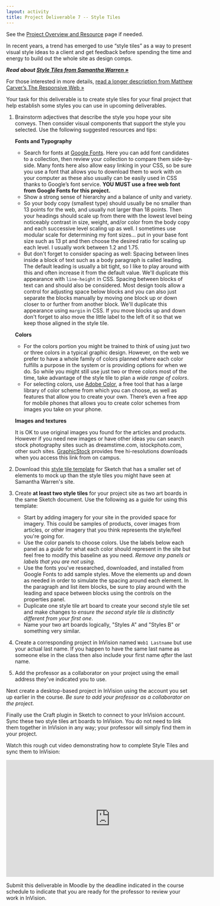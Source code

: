 ```yaml
---
layout: activity
title: Project Deliverable 7 -- Style Tiles
---
```


See the [Project Overview and Resource](/activities/pd00.html) page if needed.

In recent years, a trend has emerged to use “style tiles” as a way to present visual style ideas to a client and get feedback before spending the time and energy to build out the whole site as design comps.

***Read about [Style Tiles from Samantha Warren »](http://styletil.es/)***

For those interested in more details, [read a longer description from Matthew Carver’s The Responsive Web »](http://0-proquest.safaribooksonline.com.library.cedarville.edu/book/web-design-and-development/9781617291241/part-2dot-designing-for-the-responsive-web/kindle_split_013_html#X2ludGVybmFsX0h0bWxWaWV3P3htbGlkPTk3ODE2MTcyOTEyNDElMkZraW5kbGVfc3BsaXRfMDEzX2h0bWwmcXVlcnk9)

Your task for this deliverable is to create style tiles for your final project that help establish some styles you can use in upcoming deliverables.

1. Brainstorm adjectives that describe the style you hope your site conveys. Then consider visual components that support the style you selected. Use the following suggested resources and tips:

    **Fonts and Typography**
    
    * Search for fonts at [Google Fonts](http://fonts.google.com). Here you can add font candidates to a collection, then review your collection to compare them side-by-side. Many fonts here also allow easy linking in your CSS, so be sure you use a font that allows you to download them to work with on your computer as these also usually can be easily used in CSS thanks to Google’s font service. **YOU MUST use a free web font from Google Fonts for this project.**
    * Show a strong sense of hierarchy and a balance of unity and variety. 
    * So your body copy (smallest type) should usually be no smaller than 13 points for the web, and usually not larger than 18 points. Then your headings should scale up from there with the lowest level being noticeably contrast in size, weight, and/or color from the body copy and each successive level scaling up as well. I sometimes use modular scale for determining my font sizes... put in your base font size such as 13 pt and then choose the desired ratio for scaling up each level. I usually work between 1.2 and 1.75. 
    * But don't forget to consider spacing as well: Spacing between lines inside a block of text such as a body paragraph is called leading. The default leading is usually a bit tight, so I like to play around with this and often increase it from the default value. We'll duplicate this appearance with `line-height` in CSS. Spacing between blocks of text can and should also be considered. Most design tools allow a control for adjusting space below blocks and you can also just separate the blocks manually by moving one block up or down closer to or further from another block. We'll duplicate this appearance using `margin` in CSS. If you move blocks up and down don't forget to also move the little label to the left of it so that we keep those aligned in the style tile.

    **Colors**
    
    * For the colors portion you might be trained to think of using just two or three colors in a typical graphic design. However, on the web we prefer to have a whole family of colors planned where each color fulfills a purpose in the system or is providing options for when we do. So while you might still use just two or three colors most of the time, take advantage of the style tile to plan a *wide range of colors*.
    * For selecting colors, use [Adobe Color](http://color.adobe.com), a free tool that has a large library of color scheme from which you can choose, as well as features that allow you to create your own. There’s even a free app for mobile phones that allows you to create color schemes from images you take on your phone.
    
    **Images and textures** 
    
    It is OK to use original images you found for the articles and products. However if you need new images or have other ideas you can search stock photography sites such as dreamstime.com, istockphoto.com, other such sites. [GraphicStock](http://graphicstock.com/authorize) provides free hi-resolutions downloads when you access this link from on campus.
    
2. Download this [style tile template](/docs/style-tile-template.sketch) for Sketch that has a smaller set of elements to mock up than the style tiles you might have seen at Samantha Warren's site.
3. Create **at least two style tiles** for your project site as two art boards in the same Sketch document. Use the following as a guide for using this template:
    * Start by adding imagery for your site in the provided space for imagery. This could be samples of products, cover images from articles, or other imagery that you think represents the style/feel you're going for.
    * Use the color panels to choose colors. Use the labels below each panel as a *guide* for what each color should represent in the site but feel free to modify this baseline as you need. *Remove any panels or labels that you are not using.*
    * Use the fonts you've researched, downloaded, and installed from Google Fonts to add sample styles. Move the elements up and down as needed in order to simulate the spacing around each element. In the paragraph and list item blocks, be sure to play around with the leading and space between blocks using the controls on the properties panel.
    * Duplicate one style tile art board to create your second style tile set and make changes to *ensure the second style tile is distinctly different from your first one*.
    * Name your two art boards logically, "Styles A" and "Styles B" or something very similar.
4. Create a corresponding project in InVision named `Web1 Lastname` but use your actual last name. If you happen to have the same last name as someone else in the class then also include your first name *after* the last name.
5. Add the professor as a collaborator on your project using the email address they've indicated you to use.

Next create a desktop-based project in InVision using the account you set up earlier in the course. *Be sure to add your professor as a collaborator on the project.*

Finally use the Craft plugin in Sketch to connect to your InVision account. Sync these two style tiles art boards to InVision. You do not need to link them together in InVision in any way; your professor will simply find them in your project.

Watch this rough cut video demonstrating how to complete Style Tiles and sync them to InVision:

<iframe width="560" height="315" src="https://www.youtube.com/embed/64Ms38kB7m8" frameborder="0" allowfullscreen></iframe>

Submit this deliverable in Moodle by the deadline indicated in the course schedule to indicate that you are ready for the professor to review your work in InVision.

